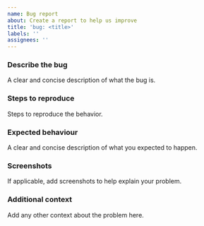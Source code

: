```yaml
---
name: Bug report
about: Create a report to help us improve
title: 'bug: <title>'
labels: ''
assignees: ''
---
```


### Describe the bug

A clear and concise description of what the bug is.

### Steps to reproduce

Steps to reproduce the behavior.

### Expected behaviour

A clear and concise description of what you expected to happen.

### Screenshots

If applicable, add screenshots to help explain your problem.

### Additional context

Add any other context about the problem here.
